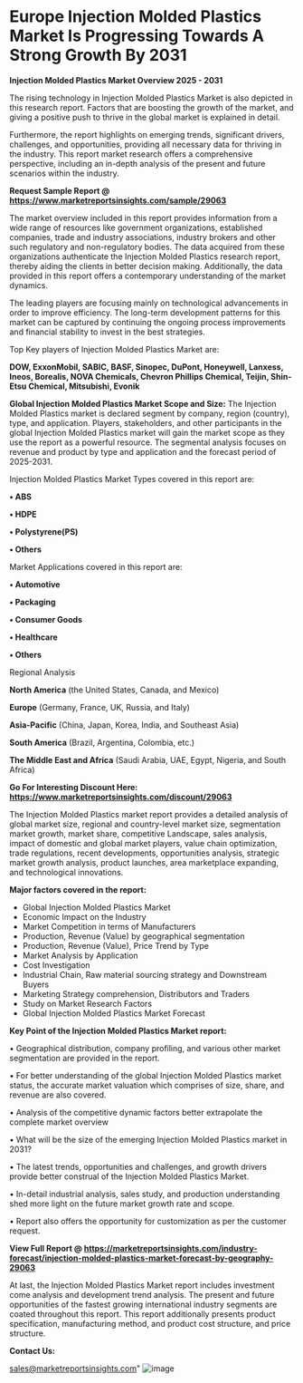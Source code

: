 # Europe Injection Molded Plastics Market Is Progressing Towards A Strong Growth By 2031

<Strong> Injection Molded Plastics Market Overview 2025 - 2031</strong>

The rising technology in Injection Molded Plastics Market is also depicted in this research report. Factors that are boosting the growth of the market, and giving a positive push to thrive in the global market is explained in detail.

Furthermore, the report highlights on emerging trends, significant drivers, challenges, and opportunities, providing all necessary data for thriving in the industry. This report market research offers a comprehensive perspective, including an in-depth analysis of the present and future scenarios within the industry.

<strong>Request Sample Report @ <a href=https://www.marketreportsinsights.com/sample/29063>https://www.marketreportsinsights.com/sample/29063</a></strong>

The market overview included in this report provides information from a wide range of resources like government organizations, established companies, trade and industry associations, industry brokers and other such regulatory and non-regulatory bodies. The data acquired from these organizations authenticate the Injection Molded Plastics research report, thereby aiding the clients in better decision making. Additionally, the data provided in this report offers a contemporary understanding of the market dynamics.

The leading players are focusing mainly on technological advancements in order to improve efficiency. The long-term development patterns for this market can be captured by continuing the ongoing process improvements and financial stability to invest in the best strategies.

Top Key players of Injection Molded Plastics Market are:

<strong>DOW, ExxonMobil, SABIC, BASF, Sinopec, DuPont, Honeywell, Lanxess, Ineos, Borealis, NOVA Chemicals, Chevron Phillips Chemical, Teijin, Shin-Etsu Chemical, Mitsubishi, Evonik</strong>

<strong><b>Global Injection Molded Plastics Market Scope and Size:</b></strong>
The Injection Molded Plastics market is declared segment by company, region (country), type, and application. Players, stakeholders, and other participants in the global Injection Molded Plastics market will gain the market scope as they use the report as a powerful resource. The segmental analysis focuses on revenue and product by type and application and the forecast period of 2025-2031.

Injection Molded Plastics Market Types covered in this report are:

<strong>• ABS

• HDPE

• Polystyrene(PS)

• Others</strong>

Market Applications covered in this report are:

<strong>• Automotive

• Packaging

• Consumer Goods

• Healthcare

• Others</strong> 

Regional Analysis

<strong>North America</strong> (the United States, Canada, and Mexico)

<strong>Europe</strong> (Germany, France, UK, Russia, and Italy)

<strong>Asia-Pacific</strong> (China, Japan, Korea, India, and Southeast Asia)

<strong>South America</strong> (Brazil, Argentina, Colombia, etc.)

<strong>The Middle East and Africa</strong> (Saudi Arabia, UAE, Egypt, Nigeria, and South Africa)

<strong>Go For Interesting Discount Here: <a href=https://www.marketreportsinsights.com/discount/29063>https://www.marketreportsinsights.com/discount/29063</a></strong>

The Injection Molded Plastics market report provides a detailed analysis of global market size, regional and country-level market size, segmentation market growth, market share, competitive Landscape, sales analysis, impact of domestic and global market players, value chain optimization, trade regulations, recent developments, opportunities analysis, strategic market growth analysis, product launches, area marketplace expanding, and technological innovations.

<strong><b>Major factors covered in the report:</b></strong>
<ul>
  <li>Global Injection Molded Plastics Market </li>
  <li>Economic Impact on the Industry</li>
  <li>Market Competition in terms of Manufacturers</li>
  <li>Production, Revenue (Value) by geographical segmentation</li>
  <li>Production, Revenue (Value), Price Trend by Type</li>
  <li>Market Analysis by Application</li>
  <li>Cost Investigation</li>
  <li>Industrial Chain, Raw material sourcing strategy and Downstream Buyers</li>
  <li>Marketing Strategy comprehension, Distributors and Traders</li>
  <li>Study on Market Research Factors</li>
  <li>Global Injection Molded Plastics Market Forecast</li>
</ul>

<strong><b>Key Point of the Injection Molded Plastics Market report:</b></strong>

• Geographical distribution, company profiling, and various other market segmentation are provided in the report.

• For better understanding of the global Injection Molded Plastics market status, the accurate market valuation which comprises of size, share, and revenue are also covered.

• Analysis of the competitive dynamic factors better extrapolate the complete market overview

• What will be the size of the emerging Injection Molded Plastics market in 2031?

• The latest trends, opportunities and challenges, and growth drivers provide better construal of the Injection Molded Plastics Market.

• In-detail industrial analysis, sales study, and production understanding shed more light on the future market growth rate and scope.

• Report also offers the opportunity for customization as per the customer request.

<strong><b>View Full Report @ <a href=https://marketreportsinsights.com/industry-forecast/injection-molded-plastics-market-forecast-by-geography-29063>https://marketreportsinsights.com/industry-forecast/injection-molded-plastics-market-forecast-by-geography-29063</a></b></strong>


At last, the Injection Molded Plastics Market report includes investment come analysis and development trend analysis. The present and future opportunities of the fastest growing international industry segments are coated throughout this report. This report additionally presents product specification, manufacturing method, and product cost structure, and price structure.

<strong>Contact Us:</strong>

sales@marketreportsinsights.com"
![image](https://github.com/user-attachments/assets/2f895c4b-1a92-4a11-a2a3-1852b784ad19)
